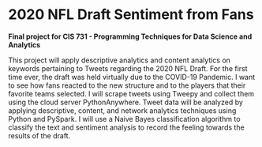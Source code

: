 # 2020 NFL Draft Sentiment from Fans

**Final project for CIS 731 - Programming Techniques for Data Science and Analytics**

This project will apply descriptive analytics and content analytics on keywords pertaining to Tweets regarding the 2020 NFL Draft. For the first time ever, the draft was held virtually due to the COVID-19 Pandemic. I want to see how fans reacted to the new structure and to the players that their favorite teams selected. I will scrape tweets using Tweepy and collect them using the cloud server PythonAnywhere. Tweet data will be analyzed by applying descriptive, content, and network analytics techniques using Python and PySpark. I will use a Naive Bayes classification algorithm to classify the text and sentiment analysis to record the feeling towards the results of the draft.
